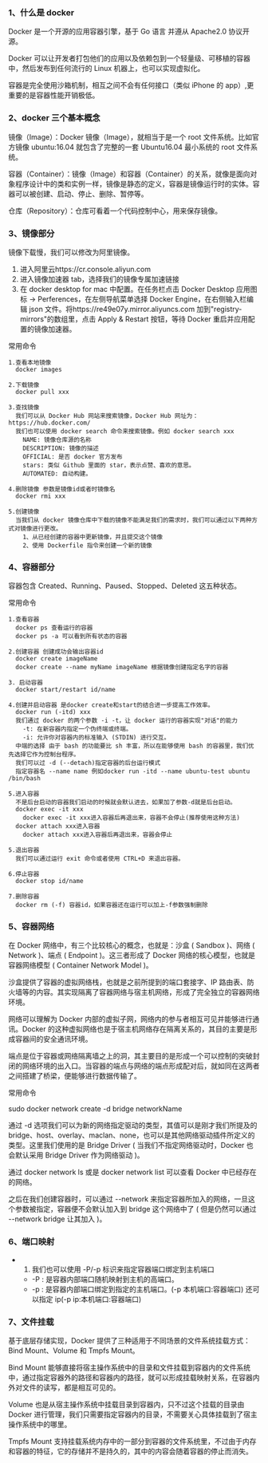 ### 1、什么是 docker

Docker 是一个开源的应用容器引擎，基于 Go 语言 并遵从 Apache2.0 协议开源。

Docker 可以让开发者打包他们的应用以及依赖包到一个轻量级、可移植的容器中，然后发布到任何流行的 Linux 机器上，也可以实现虚拟化。

容器是完全使用沙箱机制，相互之间不会有任何接口（类似 iPhone 的 app）,更重要的是容器性能开销极低。

### 2、docker 三个基本概念

镜像（Image）：Docker 镜像（Image），就相当于是一个 root 文件系统。比如官方镜像 ubuntu:16.04 就包含了完整的一套 Ubuntu16.04 最小系统的 root 文件系统。

容器（Container）：镜像（Image）和容器（Container）的关系，就像是面向对象程序设计中的类和实例一样，镜像是静态的定义，容器是镜像运行时的实体。容器可以被创建、启动、停止、删除、暂停等。

仓库（Repository）：仓库可看着一个代码控制中心，用来保存镜像。

### 3、镜像部分

镜像下载慢，我们可以修改为阿里镜像。

1. 进入阿里云https://cr.console.aliyun.com
2. 进入镜像加速器 tab，选择我们的镜像专属加速链接
3. 在 docker desktop for mac 中配置。在任务栏点击 Docker Desktop 应用图标 -> Perferences，在左侧导航菜单选择 Docker Engine，在右侧输入栏编辑 json 文件。将https://re49e07y.mirror.aliyuncs.com 加到"registry-mirrors"的数组里，点击 Apply & Restart 按钮，等待 Docker 重启并应用配置的镜像加速器。

常用命令

    1.查看本地镜像
      docker images

    2.下载镜像
      docker pull xxx

    3.查找镜像
      我们可以从 Docker Hub 网站来搜索镜像，Docker Hub 网址为： https://hub.docker.com/
      我们也可以使用 docker search 命令来搜索镜像。例如 docker search xxx
        NAME: 镜像仓库源的名称
        DESCRIPTION: 镜像的描述
        OFFICIAL: 是否 docker 官方发布
        stars: 类似 Github 里面的 star，表示点赞、喜欢的意思。
        AUTOMATED: 自动构建。

    4.删除镜像 参数是镜像id或者时镜像名
      docker rmi xxx

    5.创建镜像
      当我们从 docker 镜像仓库中下载的镜像不能满足我们的需求时，我们可以通过以下两种方式对镜像进行更改。
        1、从已经创建的容器中更新镜像，并且提交这个镜像
        2、使用 Dockerfile 指令来创建一个新的镜像

### 4、容器部分

容器包含 Created、Running、Paused、Stopped、Deleted 这五种状态。

常用命令

    1.查看容器
      docker ps 查看运行的容器
      docker ps -a 可以看到所有状态的容器

    2.创建容器 创建成功会输出容器id
      docker create imageName
      docker create --name myName imageName 根据镜像创建指定名字的容器

    3. 启动容器
      docker start/restart id/name

    4.创建并启动容器 是docker create和start的结合进一步提高工作效率。
      docker run (-itd) xxx
      我们通过 docker 的两个参数 -i -t，让 docker 运行的容器实现"对话"的能力
        -t: 在新容器内指定一个伪终端或终端。
        -i: 允许你对容器内的标准输入 (STDIN) 进行交互。
      中端的选择 由于 bash 的功能要比 sh 丰富，所以在能够使用 bash 的容器里，我们优先选择它作为控制台程序。
      我们可以过 -d (--detach)指定容器的后台运行模式
      指定容器名 --name name 例如docker run -itd --name ubuntu-test ubuntu /bin/bash

    5.进入容器
      不是后台启动的容器我们启动的时候就会默认进去，如果加了参数-d就是后台启动。
      docker exec -it xxx
        docker exec -it xxx进入容器后再退出来，容器不会停止(推荐使用这种方法)
      docker attach xxx进入容器
        docker attach xxx进入容器后再退出来，容器会停止

    5.退出容器
      我们可以通过运行 exit 命令或者使用 CTRL+D 来退出容器。

    6.停止容器
      docker stop id/name

    7.删除容器
      docker rm (-f) 容器id，如果容器还在运行可以加上-f参数强制删除

### 5、容器网络

在 Docker 网络中，有三个比较核心的概念，也就是：沙盒 ( Sandbox )、网络 ( Network )、端点 ( Endpoint )。这三者形成了 Docker 网络的核心模型，也就是容器网络模型 ( Container Network Model )。

沙盒提供了容器的虚拟网络栈，也就是之前所提到的端口套接字、IP 路由表、防火墙等的内容。其实现隔离了容器网络与宿主机网络，形成了完全独立的容器网络环境。

网络可以理解为 Docker 内部的虚拟子网，网络内的参与者相互可见并能够进行通讯。Docker 的这种虚拟网络也是于宿主机网络存在隔离关系的，其目的主要是形成容器间的安全通讯环境。

端点是位于容器或网络隔离墙之上的洞，其主要目的是形成一个可以控制的突破封闭的网络环境的出入口。当容器的端点与网络的端点形成配对后，就如同在这两者之间搭建了桥梁，便能够进行数据传输了。

常用命令

sudo docker network create -d bridge networkName

通过 -d 选项我们可以为新的网络指定驱动的类型，其值可以是刚才我们所提及的 bridge、host、overlay、maclan、none，也可以是其他网络驱动插件所定义的类型。这里我们使用的是 Bridge Driver ( 当我们不指定网络驱动时，Docker 也会默认采用 Bridge Driver 作为网络驱动 )。

通过 docker network ls 或是 docker network list 可以查看 Docker 中已经存在的网络。

之后在我们创建容器时，可以通过 --network 来指定容器所加入的网络，一旦这个参数被指定，容器便不会默认加入到 bridge 这个网络中了 ( 但是仍然可以通过 --network bridge 让其加入 )。

### 6、端口映射

- 1. 我们也可以使用 -P/-p 标识来指定容器端口绑定到主机端口
  - -P : 是容器内部端口随机映射到主机的高端口。
  - -p : 是容器内部端口绑定到指定的主机端口。(-p 本机端口:容器端口) 还可以指定 ip(-p ip:本机端口:容器端口)

### 7、文件挂载

基于底层存储实现，Docker 提供了三种适用于不同场景的文件系统挂载方式：Bind Mount、Volume 和 Tmpfs Mount。

Bind Mount 能够直接将宿主操作系统中的目录和文件挂载到容器内的文件系统中，通过指定容器外的路径和容器内的路径，就可以形成挂载映射关系，在容器内外对文件的读写，都是相互可见的。

Volume 也是从宿主操作系统中挂载目录到容器内，只不过这个挂载的目录由 Docker 进行管理，我们只需要指定容器内的目录，不需要关心具体挂载到了宿主操作系统中的哪里。

Tmpfs Mount 支持挂载系统内存中的一部分到容器的文件系统里，不过由于内存和容器的特征，它的存储并不是持久的，其中的内容会随着容器的停止而消失。
